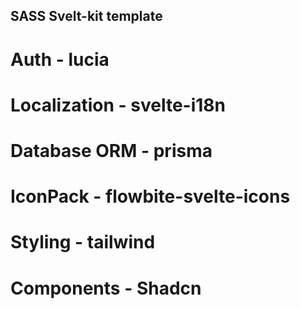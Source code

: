 ## SASS Svelt-kit template

# Auth - lucia
# Localization - svelte-i18n
# Database ORM - prisma
# IconPack - flowbite-svelte-icons
# Styling - tailwind
# Components - Shadcn
